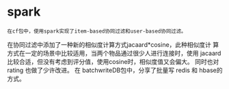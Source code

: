 # spark
    在cf包中，使用spark实现了item-based协同过滤和user-based协同过滤。
在协同过滤中添加了一种新的相似度计算方式jacaard*cosine，此种相似度计
算方式在一定的场景中比较适用，当两个物品通过很少人进行连接时，使用
jacaard比较合适，但没有考虑到评分值，使用cosine时，相似度值又会偏大。
同时也对 rating 也做了少许改进。
    在 batchwriteDB包中，分享了批量写 redis 和 hbase的方式。

